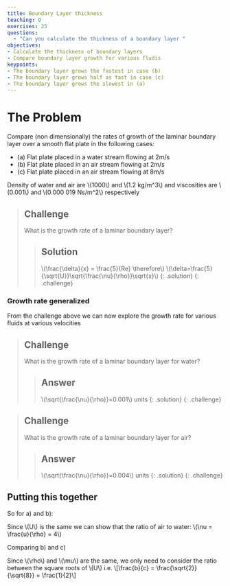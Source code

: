 ```yaml
---
title: Boundary Layer thickness
teaching: 0
exercises: 25
questions:
  - "Can you calculate the thickness of a boundary layer "
objectives:
- Calculate the thickness of boundary layers
- Compare boundary layer growth for various fludis
keypoints: 
- The boundary layer grows the fastest in case (b)
- The boundary layer grows half as fast in case (c)
- The boundary layer grows the slowest in (a)
---
```


# The Problem
Compare (non dimensionally) the rates of growth of the laminar boundary layer over a smooth flat plate in the following cases:

- (a) Flat plate placed in a water stream flowing at 2m/s
- (b) Flat plate placed in an air stream flowing at 2m/s
- (c) Flat plate placed in an air stream flowing at 8m/s

Density of water and air are \\(1000\\) and \\(1.2 kg/m^3\\) and viscosities are \\(0.001\\) and \\(0.000 019 Ns/m^2\\) respectively



>## Challenge
> What is the growth rate of a laminar boundary layer?
> > ## Solution
> > \\(\frac{\delta}{x} = \frac{5}{Re} \therefore\\)
> > \\(\delta=\frac{5}{\sqrt{U}}\sqrt{\frac{\nu}{\rho}}\sqrt{x}\\)
> {: .solution}
{: .challenge}

### Growth rate generalized

From the challenge above we can now explore the growth rate for various fluids at various velocities 


>## Challenge
>What is the growth rate of a laminar boundary layer for water?
> > ## Answer
> > \\(\sqrt{\frac{\nu}{\rho}}=0.001\\) units
>{: .solution}
{: .challenge}

>## Challenge
>What is the growth rate of a laminar boundary layer for air?
> > ## Answer
> > \\(\sqrt{\frac{\nu}{\rho}}=0.004\\) units
>{: .solution}
{: .challenge}

## Putting this together

So for a) and b):

Since \\(U\\) is the same we can show that the ratio of air to water: \\(\nu = \frac{u}{\rho} = 4\\) 

Comparing b) and c)

Since \\(\rho\\) and \\(\mu\\) are the same, we only need to consider the ratio between the square roots of \\(U\\) i.e. \\[\frac{b}{c} = \frac{\sqrt{2}}{\sqrt{8}} = \frac{1}{2}\\] 

